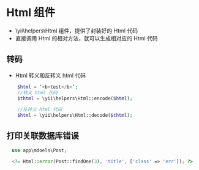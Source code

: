 # Html 组件

* \yii\helpers\Html 组件，提供了封装好的 Html 代码
* 直接调用 Html 的相对方法，就可以生成相对应的 Html 代码 



## 转码

* Html 转义和反转义 html 代码

```php
	$html = ‘<b>test</b>’;
	//转义 html 代码
	$thtml = \yii\helpers\Html::encode($html);
	
	//反转义 html 代码
	$html = \yii\helpers\Html::decode($thtml);

```


## 打印关联数据库错误

```php
  use app\mdoels\Post;

  <?= Html::error(Post::findOne(3), 'title', ['class' => 'err']); ?>

```